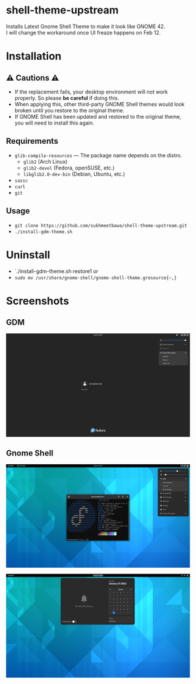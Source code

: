 # shell-theme-upstream
Installs Latest Gnome Shell Theme to make it look like GNOME 42.\
I will change the workaround once UI freaze happens on Feb 12.

# Installation

## :warning: Cautions :warning:

- If the replacement fails, your desktop environment will not work properly. So please **be careful** if doing this.
- When applying this, other third-party GNOME Shell themes would look broken until you restore to the original theme.
- If GNOME Shell has been updated and restored to the original theme, you will need to install this again.

## Requirements

- `glib-compile-resources` — The package name depends on the distro.
  - `glib2` (Arch Linux)
  - `glib2-devel` (Fedora, openSUSE, etc.)
  - `libglib2.0-dev-bin` (Debian, Ubuntu, etc.)
- `sassc`
- `curl`
- `git`
 
 ## Usage
 
 - `git clone https://github.com/sukhmeetbawa/shell-theme-upstream.git`
 - `./install-gdm-theme.sh`
 
# Uninstall
  
  - `./install-gdm-theme.sh restore1
  or
  - `sudo mv /usr/share/gnome-shell/gnome-shell-theme.gresource{~,}`


# Screenshots
## GDM
![alt text](./Screenshots/GDM.png)

## Gnome Shell
![alt text](./Screenshots/Gnome-Shell-1.png)

![alt text](./Screenshots/Gnome-Shell-2.png)
